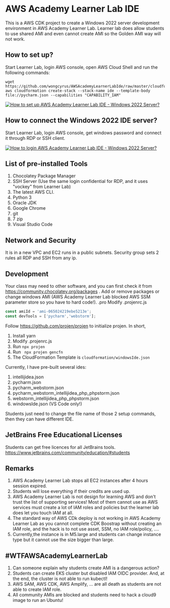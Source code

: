 # AWS Academy Learner Lab IDE
This is a AWS CDK project to create a Windows 2022 server development environment in AWS Academy Learner Lab.
Learner lab does allow students to use shared AMI and even cannot create AMI so the Golden AMI way will not work.

## How to set up?
Start Learner Lab, login AWS console, open AWS Cloud Shell and run the following commands:
```shell
wget https://github.com/wongcyrus/AWSAcademyLearnerLabIde/raw/master/cloudformation/pycharm.json
aws cloudformation create-stack --stack-name ide --template-body file://pycharm.json --capabilities "CAPABILITY_IAM"
````

[![How to set up AWS Academy Learner Lab IDE - Windows 2022 Server?](https://img.youtube.com/vi/8kQn1nROHRA/0.jpg)](https://www.youtube.com/watch?v=8kQn1nROHRA)

## How to connect the Windows 2022 IDE server?
Start Learner Lab, login AWS console, get windows password and connect it through RDP or SSH client.

[![How to login AWS Academy Learner Lab IDE - Windows 2022 Server?](https://img.youtube.com/vi/4P-I7uATz0I/0.jpg)](https://www.youtube.com/watch?v=4P-I7uATz0I)

## List of pre-installed Tools
1. Chocolatey Package Manager
2. SSH Server (Use the same login confidential for RDP, and it uses "vockey" from Learner Lab)
3. The latest AWS CLI.
4. Python 3
5. Oracle JDK
6. Google Chrome
7. git
8. 7 zip
9. Visual Studio Code

## Network and Security
It is in a new VPC and EC2 runs in a public subnets. Security group sets 2 rules all RDP and SSH from any ip.

## Development
Your class may need to other software, and you can first check it from https://community.chocolatey.org/packages .
Add or remove packages or change windows AMI (AWS Academy Learner Lab blocked AWS SSM parameter store so you have to hard code!).
.pro
Modify .projenrc.js
```javascript
const amiId = 'ami-065024219ebe5213e';
const devTools = ['pycharm','webstorm'];
```
Follow https://github.com/projen/projen to initialize projen. In short,
1. Install yarn
2. Modify .projenrc.js
3. Run ```npx projen```
4. Run ``` npx projen gencfn```
5. The CloudFormation Template is ```cloudformation/windowsIde.json```

Currently, I have pre-built several ides:
1. intellijidea.json
2. pycharm.json
3. pycharm_webstorm.json
4. pycharm_webstorm_intellijidea_php_phpstorm.json
5. webstorm_intellijidea_php_phpstorm.json
6. windowsIde.json (VS Code only!)

Students just need to change the file name of those 2 setup commands, then they can have different IDE.

## JetBrains Free Educational Licenses
Students can get free licences for all JetBrains tools.
https://www.jetbrains.com/community/education/#students

## Remarks
1. AWS Academy Learner Lab stops all EC2 instances after 4 hours session expired.
2. Students will lose everything if their credits are used up.
3. AWS Academy Learner Lab is not design for learning AWS and don't trust the list of supporting services! Most of them cannot use as AWS services must create a lot of IAM roles and policies but the learner lab does let you touch IAM at all.
4. The standard way of AWS CDk deploy is not working in AWS Academy Learner Lab as you cannot complete CDK Boostrap without creating an IAM role, and the hack is to not use asset, SSM, no IAM role/policy, ....
5. Currently,the instance is in M5.large and students can change instance type but it cannot use the size bigger than large. 

## #WTFAWSAcademyLearnerLab
1. Can someone explain why students create AMI is a dangerous action?
2. Students can create EKS cluster but disabled IAM OIDC provider. And, at the end, the cluster is not able to run kubectl!
3. AWS SAM, AWS CDK, AWS Amplify, ... are all death as students are not able to create IAM role.
4. All community AMIs are blocked and students need to hack a cloud9 image to run an Ubuntu!

